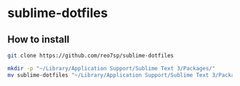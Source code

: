 # sublime-dotfiles

## How to install

```sh
git clone https://github.com/reo7sp/sublime-dotfiles

mkdir -p "~/Library/Application Support/Sublime Text 3/Packages/"
mv sublime-dotfiles "~/Library/Application Support/Sublime Text 3/Packages/User"
```
